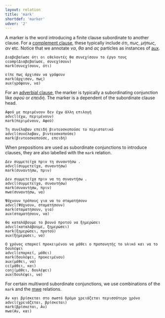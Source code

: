 ```yaml
---
layout: relation
title: 'mark'
shortdef: 'marker'
udver: '2'
---
```


A marker is the word introducing a finite clause subordinate to
another clause. For a [complement clause](ccomp), these typically include *ότι*, *πως*, *μήπως*, *αν* etc.
Notice that we annotate *να*, *θα* and *ας* particles as instances of [aux](aux).

~~~ sdparse
Διαβεβαίωσε ότι οι εθελοντές θα συνεχίσουν το έργο τους
ccomp(Διαβεβαίωσε, συνεχίσουν)
mark(συνεχίσουν, ότι)
~~~

~~~ sdparse
είπε πως άρχισαν να γράφουν
mark(άρχισαν, πως)
aux(γράφουν, να)
~~~

For an [adverbial clause](advcl), the marker is typically a
subordinating conjunction like *αφού* or *επειδή*. The marker is a dependent of the
subordinate clause head.

~~~ sdparse
Αφού με περιμένουν δεν έχω άλλη επιλογή
advcl(έχω, περιμένουν)
mark(περιμένουν, Αφού)
~~~

~~~ sdparse
Τη συνέλαβαν επειδή βιντεοσκοπούσε το περιστατικό
advcl(συνέλαβαν, βιντεοσκοπούσε)
mark(βιντεοσκοπούσε, επειδή)
~~~

When prepositions are used as subordinate conjunctions to introduce clauses, they are also labelled with the `mark` relation.

~~~ sdparse
Δεν συμμετείχα πριν τη συναντήσω .
advcl(συμμετείχα, συναντήσω)
mark(συναντήσω, πριν)
~~~

~~~ sdparse
Δεν συμμετείχα πριν να τη συναντήσω .
advcl(συμμετείχα, συναντήσω)
mark(συναντήσω, πριν)
mwe(συναντήσω, να)
~~~

~~~ sdparse
Ψάχνουν τρόπους για να το σταματήσουν
advcl(Ψάχνουν, σταματήσουν)
mark(σταματήσουν, για)
aux(σταματήσουν, να)
~~~

~~~ sdparse
θα καταλάβουμε το βουνό προτού να ξημερώσει
advcl(καταλάβουμε, ξημερώσει)
mark(ξημερώσει, προτού)
aux(ξημερώσει, να)
~~~

~~~ sdparse
Ο χρόνος επαρκεί προκειμένου να μάθει ο προπονητής το υλικό και να το δουλέψει
advcl(επαρκεί, μάθει)
mark(δουλέψει, προκειμένου)
aux(μάθει, να)
cc(μάθει, και)
conj(μάθει, δουλέψει)
aux(δουλέψει, να)
~~~

For certain multiword subordinate conjunctions, we use combinations of the `mark` and the [mwe](fixed) relations.

~~~ sdparse
Αν και βρίσκεται στο σωστό δρόμο χρειάζεται περισσότερο χρόνο
advcl(χρειάζεται, βρίσκεται)
mark(βρίσκεται, Αν)
mwe(Αν, και)
~~~


<!-- Interlanguage links updated Út 9. května 2023, 20:04:18 CEST -->

